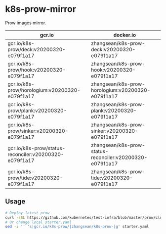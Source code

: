 # k8s-prow-mirror

Prow images mirror.

gcr.io | docker.io
---|---
gcr.io/k8s-prow/deck:v20200320-e079f1a17 | zhangsean/k8s-prow-deck:v20200320-e079f1a17
gcr.io/k8s-prow/hook:v20200320-e079f1a17 | zhangsean/k8s-prow-hook:v20200320-e079f1a17
gcr.io/k8s-prow/horologium:v20200320-e079f1a17 | zhangsean/k8s-prow-horologium:v20200320-e079f1a17
gcr.io/k8s-prow/plank:v20200320-e079f1a17 | zhangsean/k8s-prow-plank:v20200320-e079f1a17
gcr.io/k8s-prow/sinker:v20200320-e079f1a17 | zhangsean/k8s-prow-sinker:v20200320-e079f1a17
gcr.io/k8s-prow/status-reconciler:v20200320-e079f1a17 | zhangsean/k8s-prow-status-reconciler:v20200320-e079f1a17
gcr.io/k8s-prow/tide:v20200320-e079f1a17 | zhangsean/k8s-prow-tide:v20200320-e079f1a17

## Usage

```bash
# Deploy latest prow
curl -sSL https://github.com/kubernetes/test-infra/blob/master/prow/cluster/starter.yaml?raw= | sed 's|gcr.io/k8s-prow/|zhangsean/k8s-prow-|g' | kubectl apply -f -
# Or change local starter.yaml
sed -i '' 's|gcr.io/k8s-prow/|zhangsean/k8s-prow-|g' starter.yaml
```
